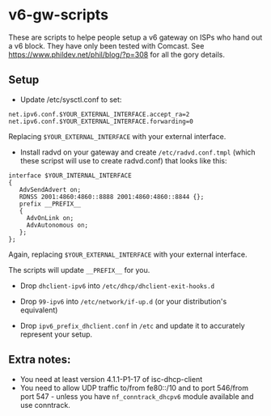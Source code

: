 # v6-gw-scripts

These are scripts to helpe people setup a v6 gateway on ISPs who hand out a v6 block. They have only been tested with Comcast. See https://www.phildev.net/phil/blog/?p=308 for all the gory details.

## Setup

* Update /etc/sysctl.conf to set:
```
net.ipv6.conf.$YOUR_EXTERNAL_INTERFACE.accept_ra=2
net.ipv6.conf.$YOUR_EXTERNAL_INTERFACE.forwarding=0
```

Replacing `$YOUR_EXTERNAL_INTERFACE` with your external interface.

* Install radvd on your gateway and create `/etc/radvd.conf.tmpl` (which these scripst will use to create radvd.conf) that looks like this:

```
interface $YOUR_INTERNAL_INTERFACE
{
   AdvSendAdvert on;
   RDNSS 2001:4860:4860::8888 2001:4860:4860::8844 {};
   prefix __PREFIX__
   {
     AdvOnLink on;
     AdvAutonomous on;
   };
};   
```

Again, replacing `$YOUR_EXTERNAL_INTERFACE` with your external interface.

The scripts will update `__PREFIX__` for you.

* Drop `dhclient-ipv6` into `/etc/dhcp/dhclient-exit-hooks.d`

* Drop `99-ipv6` into `/etc/network/if-up.d` (or your distribution's equivalent)

* Drop `ipv6_prefix_dhclient.conf` in `/etc` and update it to accurately represent your setup.


## Extra notes:

* You need at least version 4.1.1-P1-17 of isc-dhcp-client
* You need to allow UDP traffic to/from fe80::/10 and to port 546/from port 547 - unless you have `nf_conntrack_dhcpv6` module available and use conntrack.
